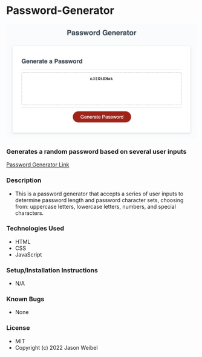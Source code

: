 # Password-Generator

![screenshot](assets/images/Password%20Generator%20Screenshot.png)

### **Generates a random password based on several user inputs**

[Password Generator Link](https://jweibelbootcamp.github.io/Password-Generator/)

### **Description**
* This is a password generator that accepts a series of user inputs to determine password length and password character sets, choosing from: uppercase letters, lowercase letters, numbers, and special characters. 

### **Technologies Used**
* HTML
* CSS
* JavaScript

### **Setup/Installation Instructions**
* N/A

### **Known Bugs**
* None 

### **License**
* MIT <br />
* Copyright (c) 2022 Jason Weibel

